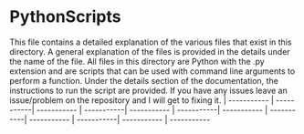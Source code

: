 # PythonScripts

This file contains a detailed explanation of the various files that exist in this directory. A general explanation of the files is provided in the details under the
name of the file. All files in this directory are Python with the .py extension and are scripts that can be used with command line arguments to perform a function.
Under the details section of the documentation, the instructions to run the script are provided. If you have any issues leave an issue/problem on the repository and I
will get to fixing it.
| ----------- | -----------| ----------- | -----------| ----------- | -----------| ----------- | -----------| ----------- | -----------| ----------- | -----------
